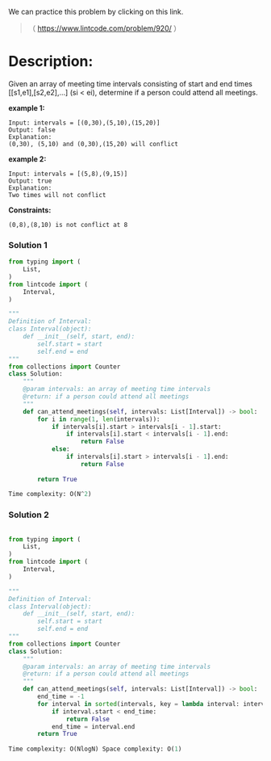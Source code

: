 We can practice this problem by clicking on this link.
>（ https://www.lintcode.com/problem/920/ ）
# Description:
 <p> Given an array of meeting time intervals consisting of start and end times [[s1,e1],[s2,e2],...] (si < ei), determine if a person could attend all meetings.</p> 

**example 1:**
```
Input: intervals = [(0,30),(5,10),(15,20)]
Output: false
Explanation: 
(0,30), (5,10) and (0,30),(15,20) will conflict
```

**example 2:**
```
Input: intervals = [(5,8),(9,15)]
Output: true
Explanation: 
Two times will not conflict 
```

**Constraints:**
```
(0,8),(8,10) is not conflict at 8
```

 ### Solution 1

```Python
from typing import (
    List,
)
from lintcode import (
    Interval,
)

"""
Definition of Interval:
class Interval(object):
    def __init__(self, start, end):
        self.start = start
        self.end = end
"""
from collections import Counter
class Solution:
    """
    @param intervals: an array of meeting time intervals
    @return: if a person could attend all meetings
    """
    def can_attend_meetings(self, intervals: List[Interval]) -> bool:
        for i in range(1, len(intervals)):
            if intervals[i].start > intervals[i - 1].start:
                if intervals[i].start < intervals[i - 1].end:
                    return False
            else:
                if intervals[i].start > intervals[i - 1].end:
                    return False
        
        return True
  
Time complexity: O(N^2)
```
### Solution 2

```Python  
  
from typing import (
    List,
)
from lintcode import (
    Interval,
)

"""
Definition of Interval:
class Interval(object):
    def __init__(self, start, end):
        self.start = start
        self.end = end
"""
from collections import Counter
class Solution:
    """
    @param intervals: an array of meeting time intervals
    @return: if a person could attend all meetings
    """
    def can_attend_meetings(self, intervals: List[Interval]) -> bool:
        end_time = -1
        for interval in sorted(intervals, key = lambda interval: interval.start):
            if interval.start < end_time:
                return False
            end_time = interval.end 
        return True
                                         
Time complexity: O(NlogN) Space complexity: O(1)
```
